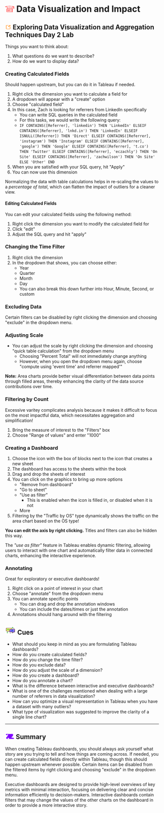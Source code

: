 # <img src="../books.svg" alt="Stack of red books with a graduation cap on top, symbolizing education and achievement, set against a plain background" width="30" height="20" /> Data Visualization and Impact

## <img src="../notes.svg" alt="Orange pencil lying diagonally on a white sheet of paper, representing note taking and documentation, with a clean and organized appearance" width="20" height="15" /> Exploring Data Visualization and Aggregation Techniques Day 2 Lab

Things you want to think about:

1. What questions do we want to describe?
2. How do we want to display data?

### Creating Calculated Fields

Should happen upstream, but you can do it in Tableau if needed.

1. Right click the dimension you want to calculate a field for
2. A dropdown will appear with a "create" option
3. Choose "calculated field"
4. In this case, Zach is looking for referrers from LinkedIn specifically
   - You can write SQL queries in the calculated field
   - For this tasks, we would write the following query:
   - ```IF CONTAINS([Referrer], 'linkedin') THEN 'LinkedIn' ELSEIF CONTAINS([Referrer], 'lnkd.in') THEN 'LinkedIn' ELSEIF ISNULL([Referrer]) THEN 'Direct' ELSEIF CONTAINS([Referrer], 'instagram') THEN 'Instagram' ELSEIF CONTAINS([Referrer], 'google') THEN 'Google' ELSEIF CONTAINS([Referrer], 't.co') THEN 'Twitter' ELSEIF CONTAINS([Referrer], 'eczachly') THEN 'On Site' ELSEIF CONTAINS([Referrer], 'zachwilson') THEN 'On Site' ELSE 'Other' END```
5. When you are satisfied with your SQL query, hit "Apply"
6. You can now use this dimension

Normalizing the data with table calculations helps in re-scaling the values to a *percentage of total*, which can flatten the impact of outliers for a cleaner view.

#### Editing Calculated Fields

You can edit your calculated fields using the following method:

1. Right click the dimension you want to modify the calculated field for
2. Click "edit"
3. Adjust the SQL query and hit "apply"

### Changing the Time Filter

1. Right click the dimension
2. In the dropdown that shows, you can choose either:
   - Year
   - Quarter
   - Month
   - Day
   - You can also break this down further into Hour, Minute, Second, or custom

### Excluding Data

Certain filters can be disabled by right clicking the dimension and choosing "exclude" in the dropdown menu.

### Adjusting Scale

- You can adjust the scale by right clicking the dimension and choosing "quick table calculation" from the dropdown menu
  - Choosing "Percent Total" will not immediately change anything
  - However, when you open the dropdown menu again, choose "compute using 'event time' and referrer mapped'"

**Note:** Area charts provide better visual differentiation between data points through filled areas, thereby enhancing the clarity of the data source contributions over time.

### Filtering by Count

Excessive varitey complicates analysis because it makes it difficult to focus on the most impactful data, which necessitates aggregation and simplification!

1. Bring the measure of interest to the "Filters" box
2. Choose "Range of values" and enter "1000"

### Creating a Dashboard

1. Choose the icon with the box of blocks next to the icon that creates a new sheet
2. The dashboard has access to the sheets within the book
3. Drag and drop the sheets of interest
4. You can click on the graphics to bring up more options
   - "Remove from dashboard"
   - "Go to sheet"
   - "Use as filter"
     - This is enabled when the icon is filled in, or disabled when it is not
   - More
5. Filtering by the "Traffic by OS" type dynamically shows the traffic on the area chart based on the OS type!

**You can edit the axis by right clicking.** Titles and filters can also be hidden this way.

The *"use as filter"* feature in Tableau enables dynamic filtering, allowing users to interact with one chart and automatically filter data in connected charts, enhancing the interactive experience.

### Annotating

Great for exploratory or executive dashboards!

1. Right click on a point of interest in your chart
2. Choose "annotate" from the dropdown menu
3. You can annotate specific points
   - You can drag and drop the annotation windows
   - You can include the dates/times or just the annotation
4. Annotations should hang around with the filtering

## <img src="../question-and-answer.svg" alt="Two speech bubbles, one with a large letter Q and the other with a large letter A, representing a question and answer exchange in a friendly and approachable style" width="35" height="28" /> Cues

- What should you keep in mind as you are formulating Tableau dashboards?
- How do you create calculated fields?
- How do you change the time filter?
- How do you exclude data?
- How do you adjust the scale of a dimension?
- How do you create a dashboard?
- How do you annotate a chart?
- What is the difference between interactive and executive dashboards?
- What is one of the challenges mentioned when dealing with a large number of referrers in data visualization?
- How can you optimize a visual representation in Tableau when you have a dataset with many outliers?
- What type of visualization was suggested to improve the clarity of a single line chart?

---

## <img src="../summary.svg" alt="Rolled parchment scroll with visible lines, symbolizing a summary or conclusion, placed on a neutral background" width="30" height="18" /> Summary

When creating Tableau dashboards, you should always ask yourself what story are you trying to tell and how things are coming across. If needed, you can create calculated fields directly within Tableau, though this should happen upstream whenever possible. Certain items can be disabled from the filtered items by right clicking and choosing "exclude" in the dropdown menu.

Executive dashboards are designed to provide high-level overviews of key metrics with minimal interaction, focusing on delivering clear and concise information efficiently to decision-makers. Interactive dashboards contain filters that may change the values of the other charts on the dashboard in order to provide a more interactive story.
